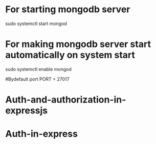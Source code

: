 # For starting mongodb server
sudo systemctl start mongod

# For making mongodb server start automatically on system start
sudo systemctl enable mongod

#Bydefault port
PORT = 27017
# Auth-and-authorization-in-expressjs
# Auth-in-express
